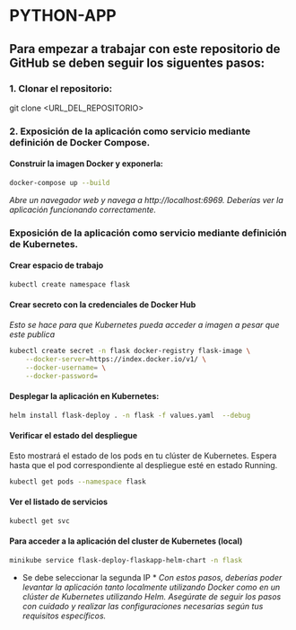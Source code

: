 # PYTHON-APP

## Para empezar a trabajar con este repositorio de GitHub se deben seguir los siguentes pasos:

### 1. Clonar el repositorio:

git clone <URL_DEL_REPOSITORIO>

### 2. Exposición de la aplicación como servicio mediante definición de Docker Compose.

#### Construir la imagen Docker y exponerla:

```bash
docker-compose up --build
```
*Abre un navegador web y navega a http://localhost:6969. Deberías ver la aplicación funcionando correctamente.*

### Exposición de la aplicación como servicio mediante definición de Kubernetes.

#### Crear espacio de trabajo
```bash
kubectl create namespace flask
```
#### Crear secreto con la credenciales de Docker Hub 
*Esto se hace para que Kubernetes pueda acceder a imagen a pesar que este publica*
```bash
kubectl create secret -n flask docker-registry flask-image \
    --docker-server=https://index.docker.io/v1/ \
    --docker-username= \
    --docker-password=
```
#### Desplegar la aplicación en Kubernetes:
```bash
helm install flask-deploy . -n flask -f values.yaml  --debug
```
 #### Verificar el estado del despliegue
 Esto mostrará el estado de los pods en tu clúster de Kubernetes. Espera hasta que el pod correspondiente al despliegue esté en estado Running.
 ```bash
kubectl get pods --namespace flask
```
#### Ver el listado de servicios 
 ```bash
kubectl get svc
```
#### Para acceder a la aplicación del cluster de Kubernetes (local)
 ```bash
minikube service flask-deploy-flaskapp-helm-chart -n flask
```
* Se debe seleccionar la segunda IP *
*Con estos pasos, deberías poder levantar la aplicación tanto localmente utilizando Docker como en un clúster de Kubernetes utilizando Helm. Asegúrate de seguir los pasos con cuidado y realizar las configuraciones necesarias según tus requisitos específicos.*



